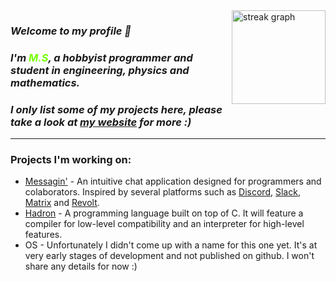 <img align="right" src="https://streak-stats.demolab.com?user=ms-is-coding&locale=en&mode=daily&theme=chartreuse-dark&hide_border=false&border_radius=5&order=3" height="150" alt="streak graph"  />

### *Welcome to my profile &#x1F44B;*
### *I'm <font color="#77ff00">M.S</font>, a hobbyist programmer and student in engineering, physics and mathematics.*
### *I only list some of my projects here, please take a look at [my website](https://ms.webd3vs.xyz) for more :)*

---

### Projects I'm working on:
- [Messagin'](https://github.com/messagin) - An intuitive chat application designed for programmers and colaborators. Inspired by several platforms such as [Discord](https://discord.com), [Slack](https://slack.com), [Matrix](https://matrix.org) and [Revolt](https://revolt.chat).
- [Hadron](https://hadronlang.com) - A programming language built on top of C. It will feature a compiler for low-level compatibility and an interpreter for high-level features.
- OS - Unfortunately I didn't come up with a name for this one yet. It's at very early stages of development and not published on github. I won't share any details for now :)
